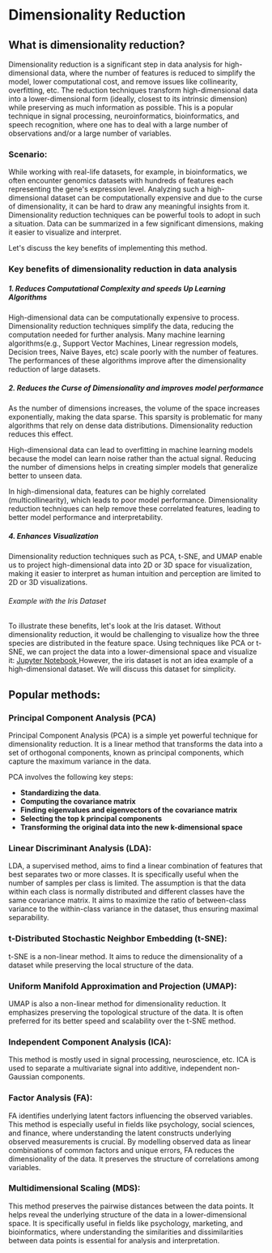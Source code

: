 # Dimensionality Reduction 
## What is dimensionality reduction?
Dimensionality reduction is a significant step in data analysis for high-dimensional data, where the number of features is reduced to simplify the model, lower computational cost, and remove issues like collinearity, overfitting, etc. The reduction techniques transform high-dimensional data into a lower-dimensional form (ideally, closest to its intrinsic dimension) while preserving as much information as possible. This is a popular technique in signal processing, neuroinformatics, bioinformatics,  and speech recognition, where one has to deal with a large number of observations and/or a large number of variables.

### Scenario: 
While working with real-life datasets, for example, in bioinformatics, we often encounter genomics datasets with hundreds of features each representing the gene's expression level. Analyzing such a high-dimensional dataset can be computationally expensive and due to the curse of dimensionality, it can be hard to draw any meaningful insights from it. Dimensionality reduction techniques can be powerful tools to adopt in such a situation. Data can be summarized in a few significant dimensions, making it easier to visualize and interpret. 

Let's discuss the key benefits of implementing this method.

### Key benefits of dimensionality reduction in data analysis

##### 1. Reduces Computational Complexity and speeds Up Learning Algorithms
High-dimensional data can be computationally expensive to process. Dimensionality reduction techniques simplify the data, reducing the computation needed for further analysis.
Many machine learning algorithms(e.g., Support Vector Machines, Linear regression models, Decision trees, Naive Bayes, etc) scale poorly with the number of features. The performances of these algorithms improve after the dimensionality reduction of large datasets. 

##### 2. Reduces the Curse of Dimensionality and improves model performance

As the number of dimensions increases, the volume of the space increases exponentially, making the data sparse. This sparsity is problematic for many algorithms that rely on dense data distributions. Dimensionality reduction reduces this effect.

High-dimensional data can lead to overfitting in machine learning models because the model can learn noise rather than the actual signal. Reducing the number of dimensions helps in creating
simpler models that generalize better to unseen data.

In high-dimensional data, features can be highly correlated (multicollinearity), which leads to poor model performance. Dimensionality reduction techniques can help remove these correlated features, leading to better model performance and interpretability.


##### 4. Enhances Visualization
 Dimensionality reduction techniques such as PCA, t-SNE, and UMAP enable us to project high-dimensional data into 2D or 3D space for visualization, making it easier to interpret as human intuition and perception are limited to 2D or 3D visualizations.


###### Example with the Iris Dataset

To illustrate these benefits, let's look at the Iris dataset. Without dimensionality reduction, it would be challenging to visualize how the three species are distributed in the feature space. Using techniques like PCA or t-SNE, we can project the data into a lower-dimensional space and visualize it: 
[Jupyter Notebook ](https://github.com/BhadraNivedita/Dimensionality-reduction-in-R-/blob/main/Dimensionality%20reduction%20in%20R.ipynb)
However, the iris dataset is not an idea example of a high-dimensional dataset. We will discuss this dataset for simplicity.


## Popular methods:

### Principal Component Analysis (PCA)

Principal Component Analysis (PCA) is a simple yet powerful technique for dimensionality reduction. It is a linear method that transforms the data into a set of orthogonal components, known as principal components, which capture the maximum variance in the data.

PCA involves the following key steps:

- **Standardizing the data**.
- **Computing the covariance matrix**
- **Finding eigenvalues and eigenvectors of the covariance matrix**
- **Selecting the top k principal components**
- **Transforming the original data into the new k-dimensional space**
  

### Linear Discriminant Analysis (LDA):

LDA, a supervised method, aims to find a linear combination of features that best separates two or more classes. It is specifically useful when the number of samples per class is limited. The assumption is that the data within each class is normally distributed and different classes have the same covariance matrix. It aims to maximize the ratio of between-class variance to the within-class variance in the dataset, thus ensuring maximal separability.


### t-Distributed Stochastic Neighbor Embedding (t-SNE):

t-SNE is a non-linear method. It aims to reduce the dimensionality of a dataset while preserving the local structure of the data.


### Uniform Manifold Approximation and Projection (UMAP):

UMAP is also a non-linear method for dimensionality reduction. It emphasizes preserving the topological structure of the data. It is often preferred for its better speed and scalability over the t-SNE method.

### Independent Component Analysis (ICA):

This method is mostly used in signal processing, neuroscience, etc. ICA is used to separate a multivariate signal into additive, independent non-Gaussian components.

### Factor Analysis (FA):

FA identifies underlying latent factors influencing the observed variables. This method is especially useful in fields like psychology, social sciences, and finance, where understanding the latent constructs underlying observed measurements is crucial. By modelling observed data as linear combinations of common factors and unique errors, FA reduces the dimensionality of the data. It preserves the structure of correlations among variables. 

 ### Multidimensional Scaling (MDS):

This method preserves the pairwise distances between the data points. It helps reveal the underlying structure of the data in a lower-dimensional space. It is specifically useful in fields like psychology, marketing, and bioinformatics, where understanding the similarities and dissimilarities between data points is essential for analysis and interpretation.
